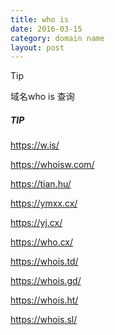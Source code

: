 ```yaml
---
title: who is
date: 2016-03-15
category: domain name
layout: post
---
```


> [!TIP]
> 域名who is 查询
> 
> ##### TIP
> 
https://w.is/

https://whoisw.com/

https://tian.hu/

https://ymxx.cx/

https://yj.cx/

https://who.cx/

https://whois.td/

https://whois.gd/

https://whois.ht/

https://whois.sl/
